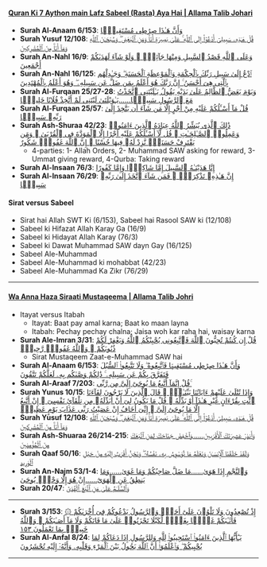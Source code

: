 #### [Quran Ki 7 Aython main Lafz Sabeel (Rasta) Aya Hai | Allama Talib Johari](https://www.youtube.com/watch?v=xJvrP4gAtlw)
* __Surah Al-Anaam 6/153__: [وَأَنَّ هَـٰذَا صِرَٰطِى مُسْتَقِيمًۭا](https://quran.com/6/153)
* __Surah Yusuf 12/108__: [قُلْ هَـٰذِهِۦ سَبِيلِىٓ أَدْعُوٓا۟ إِلَى ٱللَّهِ ۚ عَلَىٰ بَصِيرَةٍ أَنَا۠ وَمَنِ ٱتَّبَعَنِى ۖ وَسُبْحَـٰنَ ٱللَّهِ وَمَآ أَنَا۠ مِنَ ٱلْمُشْرِكِينَ](https://quran.com/12/108)
* __Surah An-Nahl 16/9__: [وَعَلَى ٱللَّهِ قَصْدُ ٱلسَّبِيلِ وَمِنْهَا جَآئِرٌۭ ۚ وَلَوْ شَآءَ لَهَدَىٰكُمْ أَجْمَعِينَ](https://quran.com/16/9)
* __Surah An-Nahl 16/125__: [ٱدْعُ إِلَىٰ سَبِيلِ رَبِّكَ بِٱلْحِكْمَةِ وَٱلْمَوْعِظَةِ ٱلْحَسَنَةِ ۖ وَجَـٰدِلْهُم بِٱلَّتِى هِىَ أَحْسَنُ ۚ إِنَّ رَبَّكَ هُوَ أَعْلَمُ بِمَن ضَلَّ عَن سَبِيلِهِۦ ۖ وَهُوَ أَعْلَمُ بِٱلْمُهْتَدِينَ](https://quran.com/16/125)
* __Surah Al-Furqaan 25/27-28__: [وَيَوْمَ يَعَضُّ ٱلظَّالِمُ عَلَىٰ يَدَيْهِ يَقُولُ يَـٰلَيْتَنِى ٱتَّخَذْتُ مَعَ ٱلرَّسُولِ سَبِيلًۭا......يَـٰوَيْلَتَىٰ لَيْتَنِى لَمْ أَتَّخِذْ فُلَانًا خَلِيلًۭا](https://quran.com/25/27)
* __Surah Al-Furqaan 25/57__: [قُلْ مَآ أَسْـَٔلُكُمْ عَلَيْهِ مِنْ أَجْرٍ إِلَّا مَن شَآءَ أَن يَتَّخِذَ إِلَىٰ رَبِّهِۦ سَبِيلًۭا](https://quran.com/25/57)
* __Surah Ash-Shuraa 42/23__: [ذَٰلِكَ ٱلَّذِى يُبَشِّرُ ٱللَّهُ عِبَادَهُ ٱلَّذِينَ ءَامَنُوا۟ وَعَمِلُوا۟ ٱلصَّـٰلِحَـٰتِ ۗ قُل لَّآ أَسْـَٔلُكُمْ عَلَيْهِ أَجْرًا إِلَّا ٱلْمَوَدَّةَ فِى ٱلْقُرْبَىٰ ۗ وَمَن يَقْتَرِفْ حَسَنَةًۭ نَّزِدْ لَهُۥ فِيهَا حُسْنًا ۚ إِنَّ ٱللَّهَ غَفُورٌۭ شَكُورٌ](https://quran.com/42/23)
  * 4-parties: 1- Allah Orders, 2- Muhammad SAW asking for reward, 3- Ummat giving reward, 4-Qurba: Taking reward
* __Surah Al-Insaan 76/3__: [إِنَّا هَدَيْنَـٰهُ ٱلسَّبِيلَ إِمَّا شَاكِرًۭا وَإِمَّا كَفُورًا](https://quran.com/76/3)
* __Surah Al-Insaan 76/29__: [إِنَّ هَـٰذِهِۦ تَذْكِرَةٌۭ ۖ فَمَن شَآءَ ٱتَّخَذَ إِلَىٰ رَبِّهِۦ سَبِيلًۭا](https://quran.com/76/29)

#### Sirat versus Sabeel
* Sirat hai Allah SWT Ki (6/153), Sabeel hai Rasool SAW ki (12/108)
* Sabeel ki Hifazat Allah Karay Ga (16/9)
* Sabeel ki Hidayat Allah Karay (76/3)
* Sabeel ki Dawat Muhammad SAW dayn Gay (16/125)
* Sabeel Ale-Muhammad
* Sabeel Ale-Muhammad ki mohabbat (42/23)
* Sabeel Ale-Muhammad Ka Zikr (76/29)

***

#### [Wa Anna Haza Siraati Mustaqeema | Allama Talib Johri](https://www.youtube.com/watch?v=VqC_9POao3U)
* Itayat versus Itabah
   * Itayat: Baat pay amal karna; Baat ko maan layna
   * Itabah: Pechay pechay chalna; Jaisa woh kar raha hai, waisay karna
* __Surah Ale-Imran 3/31__: [قُلْ إِن كُنتُمْ تُحِبُّونَ ٱللَّهَ فَٱتَّبِعُونِى يُحْبِبْكُمُ ٱللَّهُ وَيَغْفِرْ لَكُمْ ذُنُوبَكُمْ ۗ وَٱللَّهُ غَفُورٌۭ رَّحِيمٌۭ](https://quran.com/3/31)
  * Sirat Mustaqeem Zaat-e-Muhammad SAW hai
* __Surah Al-Anaam 6/153__: [وَأَنَّ هَـٰذَا صِرَٰطِى مُسْتَقِيمًۭا فَٱتَّبِعُوهُ ۖ وَلَا تَتَّبِعُوا۟ ٱلسُّبُلَ فَتَفَرَّقَ بِكُمْ عَن سَبِيلِهِۦ ۚ ذَٰلِكُمْ وَصَّىٰكُم بِهِۦ لَعَلَّكُمْ تَتَّقُونَ](https://quran.com/6/153)
* __Surah Al-Araaf 7/203__: [قُلْ إِنَّمَآ أَتَّبِعُ مَا يُوحَىٰٓ إِلَىَّ مِن رَّبِّى ۚ](https://quran.com/7/203)
* __Surah Yunus 10/15__: [وَإِذَا تُتْلَىٰ عَلَيْهِمْ ءَايَاتُنَا بَيِّنَـٰتٍۢ ۙ قَالَ ٱلَّذِينَ لَا يَرْجُونَ لِقَآءَنَا ٱئْتِ بِقُرْءَانٍ غَيْرِ هَـٰذَآ أَوْ بَدِّلْهُ ۚ قُلْ مَا يَكُونُ لِىٓ أَنْ أُبَدِّلَهُۥ مِن تِلْقَآئِ نَفْسِىٓ ۖ إِنْ أَتَّبِعُ إِلَّا مَا يُوحَىٰٓ إِلَىَّ ۖ إِنِّىٓ أَخَافُ إِنْ عَصَيْتُ رَبِّى عَذَابَ يَوْمٍ عَظِيمٍۢ](https://quran.com/10/15)
* __Surah Yusuf 12/108__: [قُلْ هَـٰذِهِۦ سَبِيلِىٓ أَدْعُوٓا۟ إِلَى ٱللَّهِ ۚ عَلَىٰ بَصِيرَةٍ أَنَا۠ وَمَنِ ٱتَّبَعَنِى ۖ وَسُبْحَـٰنَ ٱللَّهِ وَمَآ أَنَا۠ مِنَ ٱلْمُشْرِكِينَ](https://quran.com/12/108)
* __Surah Ash-Shuaraa 26/214-215__: [وَأَنذِرْ عَشِيرَتَكَ ٱلْأَقْرَبِينَ......وَٱخْفِضْ جَنَاحَكَ لِمَنِ ٱتَّبَعَكَ مِنَ ٱلْمُؤْمِنِينَ](https://quran.com/26/214-215)
* __Surah Qaaf 50/16__: [وَلَقَدْ خَلَقْنَا ٱلْإِنسَـٰنَ وَنَعْلَمُ مَا تُوَسْوِسُ بِهِۦ نَفْسُهُۥ ۖ وَنَحْنُ أَقْرَبُ إِلَيْهِ مِنْ حَبْلِ ٱلْوَرِيدِ](https://quran.com/50/16)
* __Surah An-Najm 53/1-4__: [وَٱلنَّجْمِ إِذَا هَوَىٰ......مَا ضَلَّ صَاحِبُكُمْ وَمَا غَوَىٰ......وَمَا يَنطِقُ عَنِ ٱلْهَوَىٰٓ......إِنْ هُوَ إِلَّا وَحْىٌۭ يُوحَىٰ](https://quran.com/53/1-4)
* __Surah 20/47__: [وَٱلسَّلَـٰمُ عَلَىٰ مَنِ ٱتَّبَعَ ٱلْهُدَىٰٓ](https://quran.com/20/47)

***

* __Surah 3/153__: [۞ إِذْ تُصْعِدُونَ وَلَا تَلْوُۥنَ عَلَىٰٓ أَحَدٍۢ وَٱلرَّسُولُ يَدْعُوكُمْ فِىٓ أُخْرَىٰكُمْ فَأَثَـٰبَكُمْ غَمًّۢا بِغَمٍّۢ لِّكَيْلَا تَحْزَنُوا۟ عَلَىٰ مَا فَاتَكُمْ وَلَا مَآ أَصَـٰبَكُمْ ۗ وَٱللَّهُ خَبِيرٌۢ بِمَا تَعْمَلُونَ ١٥٣](https://quran.com/3/153)
* __Surah Al-Anfal 8/24__: [يَـٰٓأَيُّهَا ٱلَّذِينَ ءَامَنُوا۟ ٱسْتَجِيبُوا۟ لِلَّهِ وَلِلرَّسُولِ إِذَا دَعَاكُمْ لِمَا يُحْيِيكُمْ ۖ وَٱعْلَمُوٓا۟ أَنَّ ٱللَّهَ يَحُولُ بَيْنَ ٱلْمَرْءِ وَقَلْبِهِۦ وَأَنَّهُۥٓ إِلَيْهِ تُحْشَرُونَ](https://quran.com/8/24)

***

